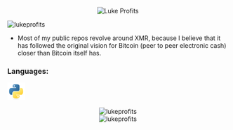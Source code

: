 <p align="center">
  <img src="https://www.lukeprofits.com/cdn/shop/files/LOGO_WHITE.png" alt="Luke Profits">
</p>

<!-- view counter -->
<p align="left"> <img src="https://komarev.com/ghpvc/?username=lukeprofits&label=Profile%20views&color=0e75b6&style=flat" alt="lukeprofits" /> </p>

<!-- info about me -->
- Most of my public repos revolve around XMR, because I believe that it has followed the original vision for Bitcoin (peer to peer electronic cash) closer than Bitcoin itself has.  


<!-- Languages -->
<h3 align="left">Languages:</h3>
<p>
<a href="https://python.org/" target="_blank"> <img src="https://raw.githubusercontent.com/devicons/devicon/master/icons/python/python-original.svg" alt="git" width="40" height="40"/> </a> </p>

<!-- stats -->
<p align="center">
  
  <img src="https://github-readme-stats.vercel.app/api/?username=lukeprofits&theme=radical&show_icons=true&count_private=true" alt="lukeprofits">
  <br>
  <img src="https://github-readme-stats.vercel.app/api/top-langs?username=lukeprofits&count_private=true&locale=en&layout=compact&bg_color=ffffff&text_color=000000" alt="lukeprofits" />

</p>

</br>
<!-- <p></p>

<!-- <p>&nbsp;<img align="center" src="https://github-readme-stats.vercel.app/api?username=lukeprofits&show_icons=true&locale=en" alt="lukeprofits" /></p>-->
